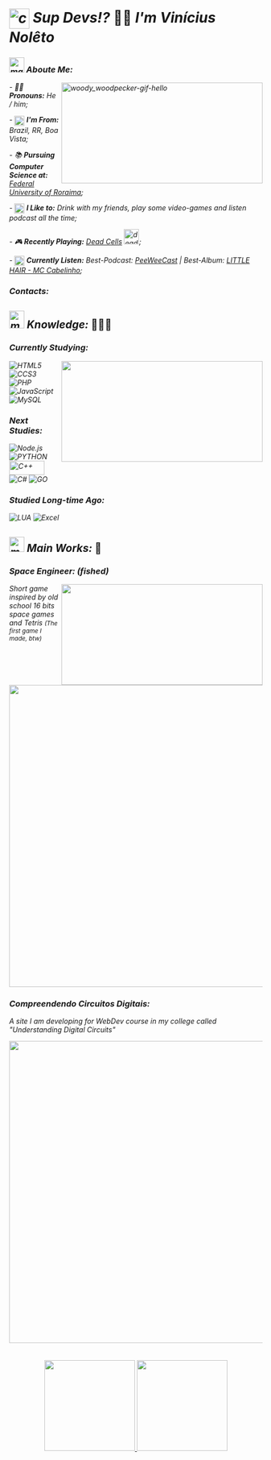 

<div>
<i>
    <h1><img src="https://user-images.githubusercontent.com/85528669/173167127-481cdef6-d413-4d85-8bb2-562a50be9865.gif" alt="cat-programming-gif" width="40px" height="40px" align="center"> Sup Devs!? </i>👋🏽<i> I'm Vinícius Nolêto
    </h1>
    <h3><img src="https://user-images.githubusercontent.com/85528669/173168357-24045914-100c-4cac-bb76-1c709a3e1b7e.gif" alt="mario-dancing" width="30px" height="30px"> Aboute Me:</h3>
    <div>
        <img src="https://user-images.githubusercontent.com/85528669/173166891-7b6bbc0b-27f8-42fe-9162-787618231fc0.gif" alt="woody_woodpecker-gif-hello" width="400px" height="200px" align="right">
        - 🏳️‍🌈 <b>Pronouns:</b> He / him;</p>
        - <img src="https://user-images.githubusercontent.com/85528669/173168763-8bae5634-ef49-4836-8b5c-6f2e1476148c.png" alt="brasil-flag" width="20px" height="20px" align="center"> <b>I'm From:</b> Brazil, RR, Boa Vista;</p>
        - 📚 <b>Pursuing Computer Science at:</b> <a href="https://ufrr.br/">Federal University of Roraima</a>;</p>
        - <img src="https://user-images.githubusercontent.com/85528669/173169820-b61fdf82-0b43-499a-800c-3eb5ffe6182b.gif" alt="beers" width="20px" height="20px" align="center"> <b>I Like to:</b> Drink with my friends, play some video-games and listen podcast all the time;</p>
        - 🎮 <b>Recently Playing:</b> <a href="https://store.steampowered.com/app/588650/Dead_Cells">Dead Cells</a> <img src="https://user-images.githubusercontent.com/85528669/173170374-0cccd986-96d8-42e7-8ea3-42b5a6742116.gif" alt="dead-cells-gif" width="30px" height="30px" align="bottom">;</p>
        - <img src="https://user-images.githubusercontent.com/85528669/173170780-3cb4f88b-08f3-44a7-b874-16664bcb7ceb.gif" alt="beers" width="20px" height="20px" align="center"> <b>Currently Listen:</b> Best-Podcast: <a href="https://open.spotify.com/show/7eJGd9HVEPmrg7RqSpEhuZ?si=c9d8244fcfa34a3d">PeeWeeCast</a> | Best-Album: <a href="https://open.spotify.com/album/1KAZ4CtfGW7JgVvh6lq30V?si=Km_k0DysQl6bx62C4z1_ug">LITTLE HAIR - MC Cabelinho</a>;</p>
    </div>
    <h3>Contacts:</h3>
    <h2><img src="https://user-images.githubusercontent.com/85528669/173171956-42614631-70db-47e2-bc7a-7428bcfe7692.gif" alt="mario-dancing" width="30px" height="35px" align="bottom"> Knowledge: </i>👨🏽‍💻<i></h2>
    <div>
        <h3>Currently Studying:</h3>
        <div>
            <img src="https://user-images.githubusercontent.com/85528669/173171332-d8d2c755-dbad-47e3-8b7c-4423a14093a1.gif" width="400px" height="200px" align="right">
            <img src="https://img.shields.io/badge/HTML5-E34F26?style=for-the-badge&logo=html5&logoColor=white" alt="HTML5">
            <img src="https://img.shields.io/badge/CSS3-1572B6?style=for-the-badge&logo=css3&logoColor=white" alt="CCS3">
            <img src="https://img.shields.io/badge/PHP-777BB4?style=for-the-badge&logo=php&logoColor=white" alt="PHP"> <br>
            <img src="https://img.shields.io/badge/JavaScript-F7DF1E?style=for-the-badge&logo=javascript&logoColor=black" alt="JavaScript">
            <img src="https://img.shields.io/badge/MySQL-00000F?style=for-the-badge&logo=mysql&logoColor=white" alt="MySQL">
        </div>
        <h3>Next Studies:</h3>
        <div>
            <img src="https://img.shields.io/badge/Node.js-43853D?style=for-the-badge&logo=node.js&logoColor=white" alt="Node.js">
            <img src="https://img.shields.io/badge/Python-3776AB?style=for-the-badge&logo=python&logoColor=white" alt="PYTHON"> <br>
            <img src="https://img.shields.io/badge/C%2B%2B-00599C?style=for-the-badge&logo=c%2B%2B&logoColor=white" width="70px" height="28px" alt="C++">
            <img src="https://img.shields.io/badge/C%23-239120?style=for-the-badge&logo=c-sharp&logoColor=white" alt="C#">
            <img src="https://img.shields.io/badge/Go-00ADD8?style=for-the-badge&logo=go&logoColor=white" alt="GO">
        </div>
        <h3>Studied Long-time Ago:</h3>
        <div>
            <img src="https://img.shields.io/badge/Lua-2C2D72?style=for-the-badge&logo=lua&logoColor=white" alt="LUA">
            <img src="https://img.shields.io/badge/Microsoft_Excel-217346?style=for-the-badge&logo=microsoft-excel&logoColor=white" alt="Excel">
        </div>
    </div>
    <h2><img src="https://user-images.githubusercontent.com/85528669/173173690-c56aaf9f-72f2-49e6-88f3-cc766cc5665e.png" alt="mario-dancing" width="30px" height="30px" align="bottom"> Main Works: </i>📃<i></h2>
    <div>
        <h3>Space Engineer: (fished)</h3>
        <img src="https://user-images.githubusercontent.com/85528669/173173706-b31908e4-d779-4705-a777-4cf6657a5212.gif" width="400px" height="200px" align="right">
        <div>
            <p>Short game inspired by old school 16 bits space games <br> and Tetris <span style="font-size:12px">(The first game I made, btw)</span></p>
            <img src="https://user-images.githubusercontent.com/85528669/173174245-732019ad-e5da-4e97-b05c-91e4df1541c5.png" width="600px">
        </div>
        <h3>Compreendendo Circuitos Digitais:</h3>
        <div>
            <p>A site I am developing for WebDev course in my college called "Understanding Digital Circuits"</p>
            <img src="https://user-images.githubusercontent.com/85528669/173174399-4e95e075-79bc-4a0c-a2ba-c963a8b2bde8.png" width="600px">
        </div>
    </div>
</i>
</div>

</br>
</br>

<div align="center">
    <a href="https://github.com/viniciusNoleto">
      <img height="180em" src="https://github-readme-stats-eight-theta.vercel.app/api?username=viniciusNoleto&icons=true&theme=algolia&include_all_commits=true&count_private=true"/>
      <img height="180em" src="https://github-readme-stats-eight-theta.vercel.app/api/top-langs/?username=viniciusNoleto&layout=compact&langs_count=8&theme=algolia"/>
    </a>
</div>
